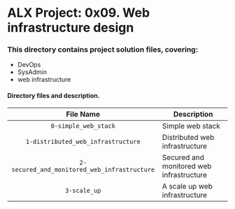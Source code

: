 # ALX Project: 0x09. Web infrastructure design
### This directory contains project solution files, covering:
+ DevOps
+ SysAdmin
+ web infrastructure
#### Directory files and description.
|File Name  |Description  |
|:-----------:|----------------------|
| `0-simple_web_stack` |Simple web stack|
| `1-distributed_web_infrastructure` |Distributed web infrastructure|
| `2-secured_and_monitored_web_infrastructure` |Secured and monitored web infrastructure|
| `3-scale_up` |A scale up web infrastructure|
